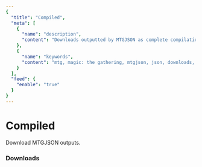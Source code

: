 ```yaml
---
{
  "title": "Compiled",
  "meta": [
    {
      "name": "description",
      "content": "Downloads outputted by MTGJSON as complete compilations.",
    },
    {
      "name": "keywords",
      "content": "mtg, magic: the gathering, mtgjson, json, downloads, download",
    }
  ],
  "feed": {
    "enable": "true"
  }
}
---
```


# Compiled

Download MTGJSON outputs.

### Downloads

<GenerateCompiledDownloads/>
